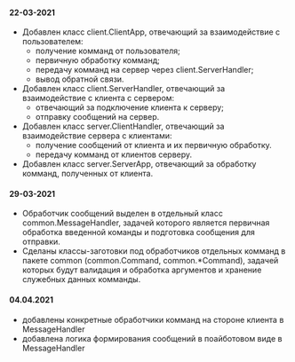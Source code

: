 #### 22-03-2021
- Добавлен класс client.ClientApp, отвечающий за взаимодействие с пользователем: 
    * получение комманд от пользователя;
    * первичную обработку комманд;
    * передачу комманд на сервер через client.ServerHandler;
    * вывод обратной связи.
- Добавлен класс client.ServerHandler, отвечающий за взаимодействие с клиента с сервером:
    * отвечающий за подключение клиента к серверу;
    * отправку сообщений на сервер.
- Добавлен класс server.ClientHandler, отвечающий за взаимодействие сервера с клиентами:
    * получение сообщений от клиента и их первичную обработку.
    * передачу комманд от клиентов серверу.
 - Добавлен класс server.ServerApp, отвечающий за обработку комманд, полученных от клиента. 
 
 #### 29-03-2021
 - Обработчик сообщений выделен в отдельный класс common.MessageHandler,
   задачей которого является первичная обработка введенной команды и подготовка сообщения для отправки. 
 - Сделаны классы-заготовки под обработчиков отдельных комманд в пакете common (common.Command, common.*Command),
   задачей которых будут валидация и обработка аргументов и хранение служебных данных комманды.
   
#### 04.04.2021
- добавлены конкретные обработчики комманд на стороне клиента в MessageHandler
- добавлена логика формирования сообщений в поайботовом виде в MessageHandler